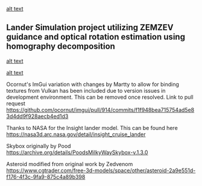 [alt text](docs/posterhead.png?raw=true)

## Lander Simulation project utilizing ZEMZEV guidance and optical rotation estimation using homography decomposition

[alt text](docs/estimate.gif?raw=true)

[alt text](docs/land.gif?raw=true)

Ocornut's ImGui variation with changes by Martty to allow for binding textures from Vulkan has been included due to version issues in development environment. This can be removed once resolved. Link to pull request https://github.com/ocornut/imgui/pull/914/commits/f1f948bea715754ad5e83d4dd9f928aecb4ed1d3

Thanks to NASA for the Insight lander model. This can be found here https://nasa3d.arc.nasa.gov/detail/insight_cruise_lander

Skybox originally by Pood https://archive.org/details/PoodsMilkyWaySkybox-v.1.3.0

Asteroid modified from original work by Zedvenom https://www.cgtrader.com/free-3d-models/space/other/asteroid-2a9e551d-f176-4f3c-9fa9-875c4a89b398